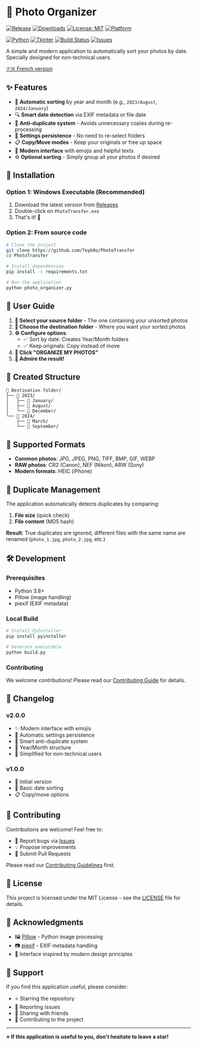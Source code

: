 # 📸 Photo Organizer

[![Release](https://img.shields.io/github/v/release/Teyk0o/PhotoTransfer?style=for-the-badge&logo=github)](https://github.com/Teyk0o/PhotoTransfer/releases)
[![Downloads](https://img.shields.io/github/downloads/Teyk0o/PhotoTransfer/total?style=for-the-badge&logo=github)](https://github.com/Teyk0o/PhotoTransfer/releases)
[![License: MIT](https://img.shields.io/badge/License-MIT-yellow.svg?style=for-the-badge)](https://opensource.org/licenses/MIT)
[![Platform](https://img.shields.io/badge/Platform-Windows-blue?style=for-the-badge&logo=windows)](https://github.com/Teyk0o/PhotoTransfer/releases)

[![Python](https://img.shields.io/badge/Python-3.8+-3776ab?style=flat&logo=python&logoColor=white)](https://www.python.org/)
[![Tkinter](https://img.shields.io/badge/GUI-Tkinter-green?style=flat)](https://docs.python.org/3/library/tkinter.html)
[![Build Status](https://img.shields.io/github/actions/workflow/status/Teyk0o/PhotoTransfer/release.yml?style=flat&logo=github-actions)](https://github.com/Teyk0o/PhotoTransfer/actions)
[![Issues](https://img.shields.io/github/issues/Teyk0o/PhotoTransfer?style=flat&logo=github)](https://github.com/Teyk0o/PhotoTransfer/issues)

A simple and modern application to automatically sort your photos by date. Specially designed for non-technical users.

[🇫🇷 French version](README_FR.md)

## ✨ Features

- 📁 **Automatic sorting** by year and month (e.g., `2023/August`, `2024/January`)
- 🔍 **Smart date detection** via EXIF metadata or file date
- 🔄 **Anti-duplicate system** - Avoids unnecessary copies during re-processing
- 💾 **Settings persistence** - No need to re-select folders
- 📋 **Copy/Move modes** - Keep your originals or free up space
- 🎨 **Modern interface** with emojis and helpful texts
- ⚙️ **Optional sorting** - Simply group all your photos if desired

## 🚀 Installation

### Option 1: Windows Executable (Recommended)
1. Download the latest version from [Releases](../../releases)
2. Double-click on `PhotoTransfer.exe`
3. That's it! 🎉

### Option 2: From source code
```bash
# Clone the project
git clone https://github.com/Teyk0o/PhotoTransfer
cd PhotoTransfer

# Install dependencies
pip install -r requirements.txt

# Run the application
python photo_organizer.py
```

## 📖 User Guide

1. **📁 Select your source folder** - The one containing your unsorted photos
2. **💾 Choose the destination folder** - Where you want your sorted photos
3. **⚙️ Configure options**:
   - ✅ Sort by date: Creates Year/Month folders
   - ✅ Keep originals: Copy instead of move
4. **🚀 Click "ORGANIZE MY PHOTOS"**
5. **🎉 Admire the result!**

## 📂 Created Structure

```
📁 Destination folder/
├── 📁 2023/
│   ├── 📁 January/
│   ├── 📁 August/
│   └── 📁 December/
└── 📁 2024/
    ├── 📁 March/
    └── 📁 September/
```

## 🔧 Supported Formats

- **Common photos**: JPG, JPEG, PNG, TIFF, BMP, GIF, WEBP
- **RAW photos**: CR2 (Canon), NEF (Nikon), ARW (Sony)
- **Modern formats**: HEIC (iPhone)

## 🔄 Duplicate Management

The application automatically detects duplicates by comparing:
1. **File size** (quick check)
2. **File content** (MD5 hash)

**Result**: True duplicates are ignored, different files with the same name are renamed (`photo_1.jpg`, `photo_2.jpg`, etc.)

## 🛠️ Development

### Prerequisites
- Python 3.8+
- Pillow (image handling)
- piexif (EXIF metadata)

### Local Build
```bash
# Install PyInstaller
pip install pyinstaller

# Generate executable
python build.py
```

### Contributing
We welcome contributions! Please read our [Contributing Guide](CONTRIBUTING.md) for details.

## 📝 Changelog

### v2.0.0
- ✨ Modern interface with emojis
- 💾 Automatic settings persistence
- 🔄 Smart anti-duplicate system
- 📁 Year/Month structure
- 🎯 Simplified for non-technical users

### v1.0.0
- 🎉 Initial version
- 📅 Basic date sorting
- 📋 Copy/move options

## 🤝 Contributing

Contributions are welcome! Feel free to:
- 🐛 Report bugs via [Issues](../../issues)
- 💡 Propose improvements
- 🔧 Submit Pull Requests

Please read our [Contributing Guidelines](CONTRIBUTING.md) first.

## 📄 License

This project is licensed under the MIT License - see the [LICENSE](LICENSE) file for details.

## 🙏 Acknowledgments

- 🖼️ [Pillow](https://pillow.readthedocs.io/) - Python image processing
- 📷 [piexif](https://piexif.readthedocs.io/) - EXIF metadata handling
- 🎨 Interface inspired by modern design principles

## 🌟 Support

If you find this application useful, please consider:
- ⭐ Starring the repository
- 🐛 Reporting issues
- 💬 Sharing with friends
- 🤝 Contributing to the project

---

**⭐ If this application is useful to you, don't hesitate to leave a star!**